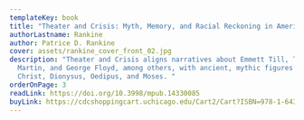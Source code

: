 ```yaml
---
templateKey: book
title: "Theater and Crisis: Myth, Memory, and Racial Reckoning in America, 1964–2020"
authorLastname: Rankine
author: Patrice D. Rankine
cover: assets/rankine_cover_front_02.jpg
description: "Theater and Crisis aligns narratives about Emmett Till, Trayvon
  Martin, and George Floyd, among others, with ancient, mythic figures such as
  Christ, Dionysus, Oedipus, and Moses. "
orderOnPage: 3
readLink: https://doi.org/10.3998/mpub.14330085
buyLink: https://cdcshoppingcart.uchicago.edu/Cart2/Cart?ISBN=978-1-64315-059-8&PRESS=lever
---
```

